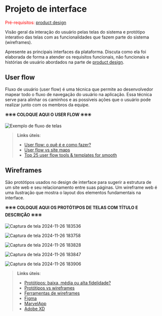 
# Projeto de interface

<span style="color:red">Pré-requisitos: <a href="03-Product-design.md"> product design</a></span>

 Visão geral da interação do usuário pelas telas do sistema e protótipo interativo das telas com as funcionalidades que fazem parte do sistema (wireframes).

 Apresente as principais interfaces da plataforma. Discuta como ela foi elaborada de forma a atender os requisitos funcionais, não funcionais e histórias de usuário abordados na parte de <a href="03-Product-design.md"> product design</a></span>.

 ## User flow



Fluxo de usuário (user flow) é uma técnica que permite ao desenvolvedor mapear todo o fluxo de navegação do usuário na aplicação. Essa técnica serve para alinhar os caminhos e as possíveis ações que o usuário pode realizar junto com os membros da equipe.

**✳️✳️✳️ COLOQUE AQUI O USER FLOW ✳️✳️✳️**

![Exemplo de fluxo de telas](images/exemplo-userflow.png)

> **Links úteis**:
> - [User flow: o quê é e como fazer?](https://medium.com/7bits/fluxo-de-usu%C3%A1rio-user-flow-o-que-%C3%A9-como-fazer-79d965872534)
> - [User flow vs site maps](http://designr.com.br/sitemap-e-user-flow-quais-as-diferencas-e-quando-usar-cada-um/)
> - [Top 25 user flow tools & templates for smooth](https://www.mockplus.com/blog/post/user-flow-tools)


## Wireframes


São protótipos usados no design de interface para sugerir a estrutura de um site web e seu relacionamento entre suas páginas. Um wireframe web é uma ilustração que mostra o layout dos elementos fundamentais na interface.


**✳️✳️✳️ COLOQUE AQUI OS PROTÓTIPOS DE TELAS COM TÍTULO E DESCRIÇÃO ✳️✳️✳️**

![Captura de tela 2024-11-26 183536](https://github.com/user-attachments/assets/cdaa05bc-ff5e-46e5-aa46-1ba60c1cdbba)

![Captura de tela 2024-11-26 183758](https://github.com/user-attachments/assets/f5e999db-b709-40a2-85ca-6768e7c692a3)

![Captura de tela 2024-11-26 183828](https://github.com/user-attachments/assets/94a21dd7-0979-4457-847b-5b33edb798de)

![Captura de tela 2024-11-26 183847](https://github.com/user-attachments/assets/2df51737-e4d6-4beb-91f9-8ae30178deff)

![Captura de tela 2024-11-26 183906](https://github.com/user-attachments/assets/f7f63af8-1998-4275-8eff-e6914f0e959e)

 
> **Links úteis**:
> - [Protótipos: baixa, média ou alta fidelidade?](https://medium.com/ladies-that-ux-br/prot%C3%B3tipos-baixa-m%C3%A9dia-ou-alta-fidelidade-71d897559135)
> - [Protótipos vs wireframes](https://www.nngroup.com/videos/prototypes-vs-wireframes-ux-projects/)
> - [Ferramentas de wireframes](https://rockcontent.com/blog/wireframes/)
> - [Figma](https://www.figma.com/)
> - [MarvelApp](https://marvelapp.com/developers/documentation/tutorials/)
> - [Adobe XD](https://www.adobe.com/br/products/xd.html#scroll)

